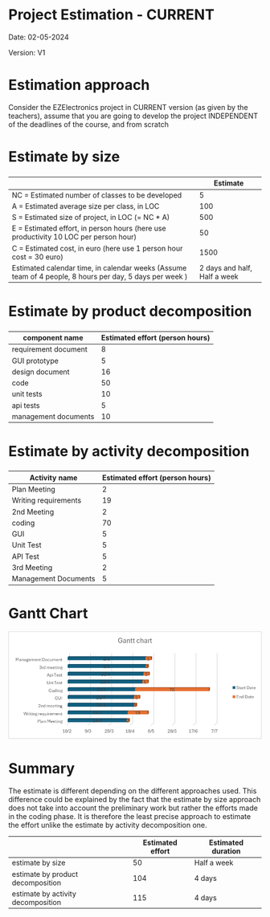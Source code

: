 # Project Estimation - CURRENT
Date: 02-05-2024

Version: V1


# Estimation approach
Consider the EZElectronics  project in CURRENT version (as given by the teachers), assume that you are going to develop the project INDEPENDENT of the deadlines of the course, and from scratch
# Estimate by size
### 
|             | Estimate                        |             
| ----------- | ------------------------------- |  
| NC =  Estimated number of classes to be developed   |     5                          |             
|  A = Estimated average size per class, in LOC       |  100                          | 
| S = Estimated size of project, in LOC (= NC * A) |500 |
| E = Estimated effort, in person hours (here use productivity 10 LOC per person hour)  | 50                                    |   
| C = Estimated cost, in euro (here use 1 person hour cost = 30 euro) |1500 | 
| Estimated calendar time, in calendar weeks (Assume team of 4 people, 8 hours per day, 5 days per week ) |   2 days and half, Half a week                 |               

# Estimate by product decomposition
### 
|         component name    | Estimated effort (person hours)   |             
| ----------- | ------------------------------- | 
|requirement document    | 8 |
| GUI prototype |5|
|design document |16|
|code |50|
| unit tests |10|
| api tests |5|
| management documents  |10|



# Estimate by activity decomposition
### 
|         Activity name    | Estimated effort (person hours)   |             
| -------------- |----------| 
| Plan Meeting   |    2      |
|Writing requirements |  19  |
|2nd Meeting     |   2       |
|coding          |    70     |
|GUI             |     5     |
|Unit Test       |     5     |
|API Test        |     5     |
|3rd Meeting     |     2     |
|Management Documents|  5    |
###

# Gantt Chart
![Gantt Chart](./images/GantChart.jpg)
# Summary

The estimate is different depending on the different approaches used. This difference could be explained by the fact that the estimate by size approach does not take into account the preliminary work but rather the efforts made in the coding phase. It is therefore the least precise approach to estimate the effort unlike the estimate by activity decomposition one.

|             | Estimated effort                        |   Estimated duration |          
| ----------- | ------------------------------- | ---------------|
| estimate by size |50|Half a week
| estimate by product decomposition |104|4 days
| estimate by activity decomposition |115|4 days





